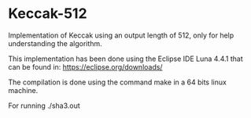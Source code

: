 Keccak-512
==========

Implementation of Keccak using an output length of 512, only for help understanding the algorithm.

This implementation has been done using the Eclipse IDE Luna 4.4.1 that can be found in:
https://eclipse.org/downloads/

The compilation is done using the command make in a 64 bits linux machine.

For running ./sha3.out <string>
